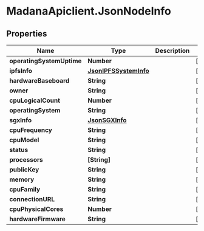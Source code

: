 # MadanaApiclient.JsonNodeInfo

## Properties

Name | Type | Description | Notes
------------ | ------------- | ------------- | -------------
**operatingSystemUptime** | **Number** |  | [optional] 
**ipfsInfo** | [**JsonIPFSSystemInfo**](JsonIPFSSystemInfo.md) |  | [optional] 
**hardwareBaseboard** | **String** |  | [optional] 
**owner** | **String** |  | [optional] 
**cpuLogicalCount** | **Number** |  | [optional] 
**operatingSystem** | **String** |  | [optional] 
**sgxInfo** | [**JsonSGXInfo**](JsonSGXInfo.md) |  | [optional] 
**cpuFrequency** | **String** |  | [optional] 
**cpuModel** | **String** |  | [optional] 
**status** | **String** |  | [optional] 
**processors** | **[String]** |  | [optional] 
**publicKey** | **String** |  | [optional] 
**memory** | **String** |  | [optional] 
**cpuFamily** | **String** |  | [optional] 
**connectionURL** | **String** |  | [optional] 
**cpuPhysicalCores** | **Number** |  | [optional] 
**hardwareFirmware** | **String** |  | [optional] 


